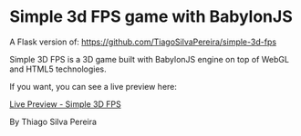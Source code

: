 # Simple 3d FPS game with BabylonJS

A Flask version of:
https://github.com/TiagoSilvaPereira/simple-3d-fps


Simple 3D FPS is a 3D game built with BabylonJS engine on top of WebGL and HTML5 technologies.

If you want, you can see a live preview here: 

[Live Preview - Simple 3D FPS](https://simple-3d-fps-game.herokuapp.com/)

By Thiago Silva Pereira